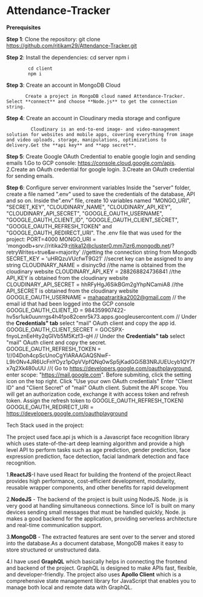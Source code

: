 # Attendance-Tracker
**Prerequisites**

**Step 1**: Clone the repository: git clone https://github.com/ritikam29/Attendance-Tracker.git 

**Step 2**: Install the dependencies:
            cd server
            npm i
            
            cd client
            npm i
            
**Step 3**: Create an account in MongoDB Cloud
          
           Create a project in MongoDB cloud named Attendance-Tracker. Select **connect** and choose **Node.js** to get the connection string.
           
**Step 4**: Create an account in Cloudinary media storage and configure 

             Cloudinary is an end-to-end image- and video-management solution for websites and mobile apps, covering everything from image and video uploads, storage, manipulations, optimizations to delivery.Get the **api key** and **app secret**.
             
**Step 5**: Create Google OAuth Credential to enable google login and sending emails
  1.Go to GCP console: https://console.cloud.google.com/apis.
  2.Create an OAuth credential for google login.
  3.Create an OAuth credential for sending emails.
 
**Step 6**: Configure server environment variables
Inside the "server" folder, create a file named ".env" used to save the credentials of the database, API and so on.
Inside the".env" file, create 10 variables named "MONGO_URI", "SECRET_KEY", "CLOUDINARY_NAME", "CLOUDINARY_API_KEY", "CLOUDINARY_API_SECRET", "GOOGLE_OAUTH_USERNAME", "GOOGLE_OAUTH_CLIENT_ID", "GOOGLE_OAUTH_CLIENT_SECRET", "GOOGLE_OAUTH_REFRESH_TOKEN" and "GOOGLE_OAUTH_REDIRECT_URI".
The .env file that was used for the project:
 PORT=4000
 MONGO_URI = 'mongodb+srv://ritika29:ritika12@cluster0.mm7izr6.mongodb.net/?retryWrites=true&w=majority' //getting the connection string from Mongodb
 SECRET_KEY = 'uHRQzuVUcfwT9G21' //secret key can be assigned to any string
 CLOUDINARY_NAME = disinyc9d     //the name is obtained from the cloudinary website
 CLOUDINARY_API_KEY = 288268824736841 //the API_KEY is obtained from the cloudinary website
  CLOUDINARY_API_SECRET = hhRFyHgJ6SikBGm2gYhpNCamiA8 //the API_SECRET is obtained from the cloudinary website
  GOOGLE_OAUTH_USERNAME = mahapatraritika2002@gmail.com // the email id that had been logged into the GCP console
  GOOGLE_OAUTH_CLIENT_ID = 984359907422-hv5sr1uk0uunrrgs4h4fpo82cenr5k73.apps.googleusercontent.com // Under the **Credentials" tab** select "mail" OAuth client and copy the app id.
  GOOGLE_OAUTH_CLIENT_SECRET = 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 // Under the **Credentials" tab** select "mail" OAuth client and copy the secret.
  GOOGLE_OAUTH_REFRESH_TOKEN = 1//04Doh4cpScUnoCgYIARAAGAQSNwF-L9Ir0Nv4JR6UcFnYOyz1pOpVVpfQNq0wSp5jKadGGi5B3NRJUEUcyb1QY7fx7q2Xk480uUU //( Go to https://developers.google.com/oauthplayground, enter scope: "https://mail.google.com".
Before submiting, click the setting icon on the top right.
Click "Use your own OAuth credentials"
Enter "Client ID" and "Client Secret" of "mail" OAuth client.
Submit the API scope.
You will get an authorization code, exchange it with access token and refresh token.
Assign the refresh token to GOOGLE_OAUTH_REFRESH_TOKEN)
 GOOGLE_OAUTH_REDIRECT_URI = https://developers.google.com/oauthplayground


            


Tech Stack used in the project:

The project used face.api js which is a Javascript face recognition library which uses state-of-the-art deep learning algorithm and provide a high level API to perform tasks such as age prediction, gender prediction, face expression prediction, face detection, facial landmark detection and face recognition.

1.**ReactJS**-I have used React for building the frontend of the project.React provides high performance, cost-efficient development, modularity, reusable wrapper components, and other benefits for rapid development

2.**NodeJS** - The backend of the project is built using NodeJS. Node. js is very good at handling simultaneous connections. Since IoT is built on many devices sending small messages that must be handled quickly, Node. js makes a good backend for the application, providing serverless architecture and real-time communication support.

3.**MongoDB** - The extracted features are sent over to the server and stored into the database.As a document database, MongoDB makes it easy to store structured or unstructured data.

4.I have used **GraphQL** which basically helps in connecting the frontend and backend of the project. GraphQL is designed to make APIs fast, flexible, and developer-friendly. The project also uses **Apollo Client** which is a comprehensive state management library for JavaScript that enables you to manage both local and remote data with GraphQL.


